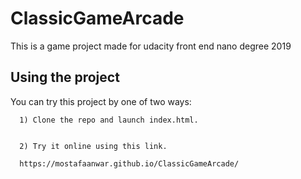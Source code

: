 # ClassicGameArcade
This is a game project made for udacity front end nano degree 2019


## Using the project

You can try this project by one of two ways:

      1) Clone the repo and launch index.html.

      
      2) Try it online using this link.
      
      https://mostafaanwar.github.io/ClassicGameArcade/
